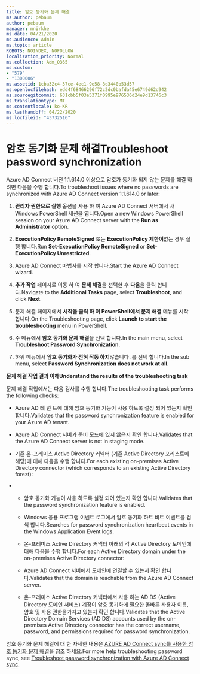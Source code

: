 ```yaml
---
title: 암호 동기화 문제 해결
ms.author: pebaum
author: pebaum
manager: mnirkhe
ms.date: 04/21/2020
ms.audience: Admin
ms.topic: article
ROBOTS: NOINDEX, NOFOLLOW
localization_priority: Normal
ms.collection: Adm_O365
ms.custom:
- "579"
- "1300006"
ms.assetid: 1cba32c4-37ce-4ec1-9e58-8d3440b53d57
ms.openlocfilehash: edd4f68466296f72c2dc0bafda45e6749d62d942
ms.sourcegitcommit: 631cbb5f03e5371f0995e976536d24e9d13746c3
ms.translationtype: MT
ms.contentlocale: ko-KR
ms.lasthandoff: 04/22/2020
ms.locfileid: "43732516"
---
```

# <a name="troubleshoot-password-synchronization"></a><span data-ttu-id="97a4e-102">암호 동기화 문제 해결</span><span class="sxs-lookup"><span data-stu-id="97a4e-102">Troubleshoot password synchronization</span></span>

<span data-ttu-id="97a4e-103">Azure AD Connect 버전 1.1.614.0 이상으로 암호가 동기화 되지 않는 문제를 해결 하려면 다음을 수행 합니다.</span><span class="sxs-lookup"><span data-stu-id="97a4e-103">To troubleshoot issues where no passwords are synchronized with Azure AD Connect version 1.1.614.0 or later:</span></span>
  
1. <span data-ttu-id="97a4e-104">**관리자 권한으로 실행** 옵션을 사용 하 여 Azure AD Connect 서버에서 새 Windows PowerShell 세션을 엽니다.</span><span class="sxs-lookup"><span data-stu-id="97a4e-104">Open a new Windows PowerShell session on your Azure AD Connect server with the **Run as Administrator** option.</span></span>

2. <span data-ttu-id="97a4e-105">**ExecutionPolicy RemoteSigned** 또는 **ExecutionPolicy 제한이**없는 경우 실행 합니다.</span><span class="sxs-lookup"><span data-stu-id="97a4e-105">Run **Set-ExecutionPolicy RemoteSigned** or **Set-ExecutionPolicy Unrestricted**.</span></span>

3. <span data-ttu-id="97a4e-106">Azure AD Connect 마법사를 시작 합니다.</span><span class="sxs-lookup"><span data-stu-id="97a4e-106">Start the Azure AD Connect wizard.</span></span>

4. <span data-ttu-id="97a4e-107">**추가 작업** 페이지로 이동 하 여 **문제 해결**을 선택한 후 **다음**을 클릭 합니다.</span><span class="sxs-lookup"><span data-stu-id="97a4e-107">Navigate to the **Additional Tasks** page, select **Troubleshoot**, and click **Next**.</span></span>

5. <span data-ttu-id="97a4e-108">문제 해결 페이지에서 **시작을 클릭 하 여 PowerShell에서 문제 해결** 메뉴를 시작 합니다.</span><span class="sxs-lookup"><span data-stu-id="97a4e-108">On the Troubleshooting page, click **Launch to start the troubleshooting** menu in PowerShell.</span></span>

6. <span data-ttu-id="97a4e-109">주 메뉴에서 **암호 동기화 문제 해결**을 선택 합니다.</span><span class="sxs-lookup"><span data-stu-id="97a4e-109">In the main menu, select **Troubleshoot Password Synchronization**.</span></span>

7. <span data-ttu-id="97a4e-110">하위 메뉴에서 **암호 동기화가 전혀 작동 하지**않습니다 .를 선택 합니다.</span><span class="sxs-lookup"><span data-stu-id="97a4e-110">In the sub menu, select **Password Synchronization does not work at all**.</span></span>

<span data-ttu-id="97a4e-111">**문제 해결 작업 결과 이해**</span><span class="sxs-lookup"><span data-stu-id="97a4e-111">**Understand the results of the troubleshooting task**</span></span>
  
<span data-ttu-id="97a4e-112">문제 해결 작업에서는 다음 검사를 수행 합니다.</span><span class="sxs-lookup"><span data-stu-id="97a4e-112">The troubleshooting task performs the following checks:</span></span>
  
- <span data-ttu-id="97a4e-113">Azure AD 테 넌 트에 대해 암호 동기화 기능이 사용 하도록 설정 되어 있는지 확인 합니다.</span><span class="sxs-lookup"><span data-stu-id="97a4e-113">Validates that the password synchronization feature is enabled for your Azure AD tenant.</span></span>

- <span data-ttu-id="97a4e-114">Azure AD Connect 서버가 준비 모드에 있지 않은지 확인 합니다.</span><span class="sxs-lookup"><span data-stu-id="97a4e-114">Validates that the Azure AD Connect server is not in staging mode.</span></span>

- <span data-ttu-id="97a4e-115">기존 온-프레미스 Active Directory 커넥터 (기존 Active Directory 포리스트에 해당)에 대해 다음을 수행 합니다.</span><span class="sxs-lookup"><span data-stu-id="97a4e-115">For each existing on-premises Active Directory connector (which corresponds to an existing Active Directory forest):</span></span>

- 
  - <span data-ttu-id="97a4e-116">암호 동기화 기능이 사용 하도록 설정 되어 있는지 확인 합니다.</span><span class="sxs-lookup"><span data-stu-id="97a4e-116">Validates that the password synchronization feature is enabled.</span></span>

  - <span data-ttu-id="97a4e-117">Windows 응용 프로그램 이벤트 로그에서 암호 동기화 하트 비트 이벤트를 검색 합니다.</span><span class="sxs-lookup"><span data-stu-id="97a4e-117">Searches for password synchronization heartbeat events in the Windows Application Event logs.</span></span>

  - <span data-ttu-id="97a4e-118">온-프레미스 Active Directory 커넥터 아래의 각 Active Directory 도메인에 대해 다음을 수행 합니다.</span><span class="sxs-lookup"><span data-stu-id="97a4e-118">For each Active Directory domain under the on-premises Active Directory connector:</span></span>

  - <span data-ttu-id="97a4e-119">Azure AD Connect 서버에서 도메인에 연결할 수 있는지 확인 합니다.</span><span class="sxs-lookup"><span data-stu-id="97a4e-119">Validates that the domain is reachable from the Azure AD Connect server.</span></span>

  - <span data-ttu-id="97a4e-120">온-프레미스 Active Directory 커넥터에서 사용 하는 AD DS (Active Directory 도메인 서비스) 계정이 암호 동기화에 필요한 올바른 사용자 이름, 암호 및 사용 권한을가지고 있는지 확인 합니다.</span><span class="sxs-lookup"><span data-stu-id="97a4e-120">Validates that the Active Directory Domain Services (AD DS) accounts used by the on-premises Active Directory connector has the correct username, password, and permissions required for password synchronization.</span></span>

<span data-ttu-id="97a4e-121">암호 동기화 문제 해결에 대 한 자세한 내용은 [AZURE AD Connect sync를 사용한 암호 동기화 문제 해결](https://docs.microsoft.com/azure/active-directory/connect/active-directory-aadconnectsync-troubleshoot-password-synchronization)을 참조 하세요.</span><span class="sxs-lookup"><span data-stu-id="97a4e-121">For more help troubleshooting password sync, see [Troubleshoot password synchronization with Azure AD Connect sync](https://docs.microsoft.com/azure/active-directory/connect/active-directory-aadconnectsync-troubleshoot-password-synchronization).</span></span>
  
